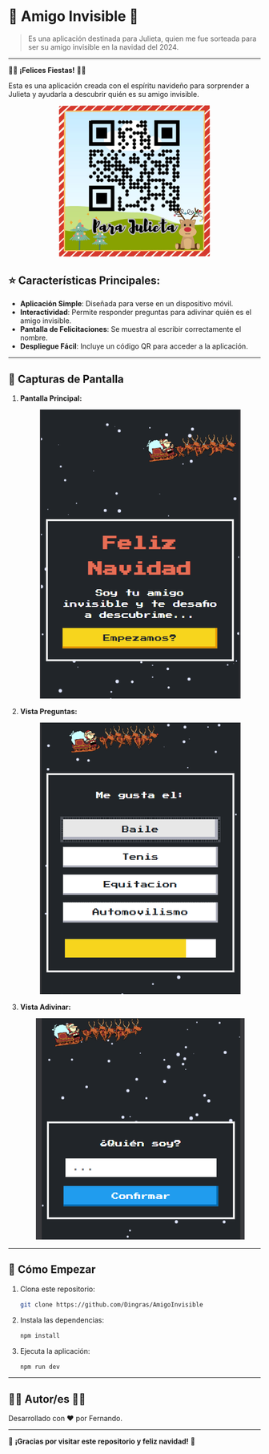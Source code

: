 # 🎄 Amigo Invisible 🎄

> Es una aplicación destinada para Julieta, quien me fue sorteada para ser su amigo invisible en la navidad del 2024.

---

🎅✨ **¡Felices Fiestas!** 🎅✨

Esta es una aplicación creada con el espíritu navideño para sorprender a Julieta y ayudarla a descubrir quién es su amigo invisible.

<div align="center">
    <img src="https://github.com/Dingras/AmigoInvisible/blob/main/public/Para%20Julieta.png?raw=true" alt="Decoración navideña" width="60%">
</div>

## ⭐ Características Principales:

- **Aplicación Simple**: Diseñada para verse en un dispositivo móvil.
- **Interactividad**: Permite responder preguntas para adivinar quién es el amigo invisible.
- **Pantalla de Felicitaciones**: Se muestra al escribir correctamente el nombre.
- **Despliegue Fácil**: Incluye un código QR para acceder a la aplicación.

---

## 🎄 Capturas de Pantalla

1. **Pantalla Principal:**

   <div align="center">
       <img src="https://github.com/Dingras/AmigoInvisible/blob/main/public/inicio.png?raw=true" alt="Inicio">
   </div>

2. **Vista Preguntas:**

   <div align="center">
       <img src="https://github.com/Dingras/AmigoInvisible/blob/main/public/quiz.png?raw=true" alt="Preguntas">
   </div>

3. **Vista Adivinar:**

   <div align="center">
       <img src="https://github.com/Dingras/AmigoInvisible/blob/main/public/adivina.png?raw=true" alt="Adivina">
   </div>

---

## 🎉 Cómo Empezar

1. Clona este repositorio:
   ```bash
   git clone https://github.com/Dingras/AmigoInvisible
   ```

2. Instala las dependencias:
   ```bash
   npm install
   ```

3. Ejecuta la aplicación:
   ```bash
   npm run dev
   ```

---

## 🎅✨ Autor/es 🎅✨

Desarrollado con ❤️ por Fernando.

---

🎄 **¡Gracias por visitar este repositorio y feliz navidad!** 🎄


